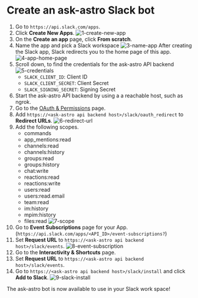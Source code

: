 # Create an ask-astro Slack bot

1. Go to `https://api.slack.com/apps`.
2. Click **Create New Apps**. 
    ![1-create-new-app](static/1-create-new-app.png)
3. On the **Create an app** page, click **From scratch**.
4. Name the app and pick a Slack workspace 
    ![3-name-app](static/3-name-app.png)
    After creating the Slack app, Slack redirects you to the home page of this app. 
    ![4-app-home-page](static/4-app-home-page.png)
5. Scroll down, to find the credentials for the ask-astro API backend 
    ![5-credentials](static/5-credentials.png)
    * `SLACK_CLIENT_ID`: Client ID
    * `SLACK_CLIENT_SECRET`: Client Secret
    * `SLACK_SIGNING_SECRET`: Signing Secret
6. Start the ask-astro API backend by using a a reachable host, such as ngrok.
7. Go to the [OAuth & Permissions](https://api.slack.com/apps/<API_ID>/oauth?) page.
8. Add  `https://<ask-astro api backend host>/slack/oauth_redirect` to **Redirect URLs**. 
    ![6-redirect-url](static/6-redirect-url.png)
9. Add the following scopes. 
    * commands
    * app_mentions:read
    * channels:read
    * channels:history
    * groups:read
    * groups:history
    * chat:write
    * reactions:read
    * reactions:write
    * users:read
    * users:read.email
    * team:read
    * im:history
    * mpim:history
    * files:read
    ![7-scope](static/7-scope.png)
10. Go to **Event Subscriptions** page for your App. (`https://api.slack.com/apps/<API_ID>/event-subscriptions?`)
11. Set **Request URL** to `https://<ask-astro api backend host>/slack/events`. 
    ![8-event-subscription](static/8-event-subscription.png)
12. Go to the **Interactivity & Shortcuts** page.
13. Set **Request URL** to `https://<ask-astro api backend host>/slack/events`.
14. Go to `https://<ask-astro api backend host>/slack/install` and click **Add to Slack**. 
    ![9-slack-install](static/9-slack-install.png)

The ask-astro bot is now available to use in your Slack work space!
